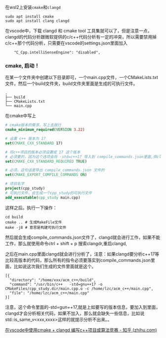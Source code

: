 

在wsl2上安装`cmake`和`clangd`

```shell
sudo apt install cmake
sudo apt install clang clangd
```

在vscode中，下载 clangd 和 cmake tool 工具集就可以了，但是注意一点，clangd的代码分析跟微软提供的c/c++代码分析有一定的冲突，所以需要禁用掉c/c++那个代码分析，只需要在vscode的settings.json里面加入

```text
    "C_Cpp.intelliSenseEngine": "disabled",
```

### cmake, 启动！

在某一个文件夹中创建以下目录即可，一个main.cpp文件，一个CMakeLists.txt文件，然后一个build文件夹，build文件夹里面是生成的可执行文件。

```text
.
├── build
├── CMakeLists.txt
└── main.cpp
```

在cmake中写上

```cmake
# cmake版本的需求，写上去就行
cmake_minimum_required(VERSION 3.22)

# 设置 c++ 版本为 17
set(CMAKE_CXX_STANDARD 17)

# 将c++项目的版本必须设置成 17 这个版本
# 必须要的，因为这个选项会将 -std=c++17 导入到 compile_commands.json里面,供clangd分析
set(CMAKE_CXX_STANDARD_REQUIRED TRUE)

# 必须，这句话是导出 compile_commands.json 文件的
set(CMAKE_EXPORT_COMPILE_COMMANDS ON)

# 项目名字
project(cpp_study)
# 可执行文件，会生成一个cpp_study的可执行文件
add_executable(cpp_study main.cpp)
```

这样之后。执行一下操作：

```text
cd build 
cmake .. # 生成MakeFile文件
make -j8 # 意思是构建可执行文件
```

然后就会生成compile_commands.json文件了，clangd就会进行工作，如果不能工作，那么就使用命令ctrl + shift + p 搜索clangdr,重启clangd,

之后在main.cpp里面clangd就会进行分析了，注意：如果clangd要分析c++17等比较高版本的代码，那么所有的指令必须要落实到compile_commands.json里面，比如说这次我们生成的文件里面就是这个。

```text
[{
  "directory": "/home/xxx/acm_c++/build",
  "command": "/usr/bin/c++   -std=gnu++17 -o CMakeFiles/cpp_study.dir/main.cpp.o -c /home/lzc/acm_c++/main.cpp",
  "file": "/home/lzc/acm_c++/main.cpp"
}]
```

注意，这个命令里面的-std=gun++17,就是上如要写的版本信息，要加入到里面，clangd才会分析相关代码，如果不加入，那么就会缺失一些信息，比如说std::is_same_v<xxx,xxxx>这样的就提示分析不出来。。





[在vscode中使用cmake + clangd 编写c++项目或算法竞赛 - 知乎 (zhihu.com)](https://zhuanlan.zhihu.com/p/673706131)